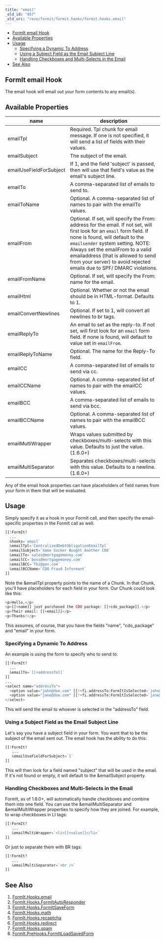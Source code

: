 ```yaml
---
title: "email"
_old_id: "857"
_old_uri: "revo/formit/formit.hooks/formit.hooks.email"
---
```


- [FormIt email Hook](#FormIt.Hooks.email-FormItemailHook)
- [Available Properties](#FormIt.Hooks.email-AvailableProperties)
- [Usage](#FormIt.Hooks.email-Usage)
  - [Specifying a Dynamic To Address](#FormIt.Hooks.email-SpecifyingaDynamicToAddress)
  - [Using a Subject Field as the Email Subject Line](#FormIt.Hooks.email-UsingaSubjectFieldastheEmailSubjectLine)
  - [Handling Checkboxes and Multi-Selects in the Email](#FormIt.Hooks.email-HandlingCheckboxesandMultiSelectsintheEmail)
- [See Also](#FormIt.Hooks.email-SeeAlso)



## FormIt email Hook

 The email hook will email out your form contents to any email(s).

## Available Properties

 | name | description |
|------|-------------|
| emailTpl | Required. Tpl chunk for email message. If one is not specified, it will send a list of fields with their values. |
| emailSubject | The subject of the email. |
| emailUseFieldForSubject | If 1, and the field 'subject' is passed, then will use that field's value as the email's subject line. |
| emailTo | A comma-separated list of emails to send to. |
| emailToName | Optional. A comma-separated list of names to pair with the emailTo values. |
| emailFrom | Optional. If set, will specify the From: address for the email. If not set, will first look for an `email` form field. If none is found, will default to the `emailsender` system setting. NOTE: Always set the emailFrom to a valid emailaddress (that is allowed to send from your server) to avoid rejected emails due to SPF/ DMARC violations. |
| emailFromName | Optional. If set, will specify the From: name for the email. |
| emailHtml | Optional. Whether or not the email should be in HTML-format. Defaults to 1. |
| emailConvertNewlines | Optional. If set to 1, will convert all newlines to br tags. |
| emailReplyTo | An email to set as the reply-to. If not set, will first look for an `email` form field. If none is found, will default to value set in `emailFrom`. |
| emailReplyToName | Optional. The name for the Reply-To field. |
| emailCC | A comma-separated list of emails to send via cc. |
| emailCCName | Optional. A comma-separated list of names to pair with the emailCC values. |
| emailBCC | A comma-separated list of emails to send via bcc. |
| emailBCCName | Optional. A comma-separated list of names to pair with the emailBCC values. |
| emailMultiWrapper | Wraps values submitted by checkboxes/multi-selects with this value. Defaults to just the value. (1.6.0+) |
| emailMultiSeparator | Separates checkboxes/multi-selects with this value. Defaults to a newline. (1.6.0+) |

 Any of the email hook properties can have placeholders of field names from your form in them that will be evaluated. 

## Usage

 Simply specify it as a hook in your FormIt call, and then specify the email-specific properties in the FormIt call as well.

 ``` php 
[[!FormIt?
   ...
   &hooks=`email`
   &emailTpl=`CentralizedDebtObligationEmailTpl`
   &emailSubject=`Some Sucker Bought Another CDO`
   &emailTo=`sales@mortgagemoney.com`
   &emailCC=`boss@mortgagemoney.com`
   &emailBCC=`fbi@gov.com`
   &emailBCCName=`CDO Fraud Informant`
]]

```

 Note the &emailTpl property points to the name of a Chunk. In that Chunk, you'll have placeholders for each field in your form. Our Chunk could look like this:

 ``` php 
<p>Hello,</p>
<p>[[+name]] just purchased the CDO package: [[+cdo_package]].</p>
<p>Their email: [[+email]]</p>
<p>Thanks!</p>

```

 This assumes, of course, that you have the fields "name", "cdo\_package" and "email" in your form.

### Specifying a Dynamic To Address

 An example is using the form to specify who to send to:

 ``` php 
[[!FormIt?
   ...
   &emailTo=`[[+addressTo]]`
]]
...
<select name="addressTo">
   <option value="john@doe.com" [[!+fi.addressTo:FormItIsSelected=`john@doe.com`]]>John</option>
   <option value="jane@doe.com" [[!+fi.addressTo:FormItIsSelected=`jane@doe.com`]]>Jane</option>
</select>

```

 This will send the email to whoever is selected in the "addressTo" field.

### Using a Subject Field as the Email Subject Line

 Let's say you have a subject field in your form. You want that to be the subject of the email sent out. The email hook has the ability to do this:

 ``` php 
[[!FormIt?
    ...
    &emailUseFieldForSubject=`1`
]]

```

 This will then look for a field named "subject" that will be used in the email. If it's not found or empty, it will default to the &emailSubject property.

### Handling Checkboxes and Multi-Selects in the Email

 FormIt, as of 1.6.0+, will automatically handle checkboxes and combine them into one field. You can use the &emailMultiSeparator and &emailMultiWrapper properties to specify how they are joined. For example, to wrap checkboxes in LI tags:

 ``` php 
[[!FormIt?
    ...
    &emailMultiWrapper=`<li>[[+value]]</li>`
]]

```

 Or just to separate them with BR tags:

 ``` php 
[[!FormIt?
    ...
    &emailMultiSeparator=`<br />`
]]

```

## See Also

1. [FormIt.Hooks.email](/extras/revo/formit/formit.hooks/formit.hooks.email)
2. [FormIt.Hooks.FormItAutoResponder](/extras/revo/formit/formit.hooks/formit.hooks.formitautoresponder)
3. [FormIt.Hooks.FormItSaveForm](http://rtfm.modx.com/extras/revo/formit/formit.hooks/formit.hooks.formitsaveform)
4. [FormIt.Hooks.math](/extras/revo/formit/formit.hooks/formit.hooks.math)
5. [FormIt.Hooks.recaptcha](/extras/revo/formit/formit.hooks/formit.hooks.recaptcha)
6. [FormIt.Hooks.redirect](/extras/revo/formit/formit.hooks/formit.hooks.redirect)
7. [FormIt.Hooks.spam](/extras/revo/formit/formit.hooks/formit.hooks.spam)
8. [FormIt.PreHooks.FormItLoadSavedForm](https://docs.modx.com/extras/revo/formit/formit.hooks/formit.prehooks.formitloadsavedform)